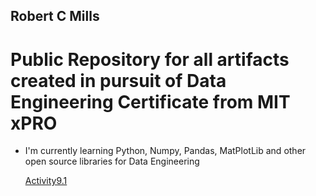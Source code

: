 ## Robert C Mills 

# Public Repository for all artifacts created in pursuit of Data Engineering Certificate from MIT xPRO

- I'm currently learning Python, Numpy, Pandas, MatPlotLib and other open source libraries for Data Engineering

  [Activity9.1](https://rcmills.github.io/PCDE-Activity-9.1/)

<!--
**RCMills/RCMills** is a ✨ _special_ ✨ repository because its `README.md` (this file) appears on your GitHub profile.

Here are some ideas to get you started:

- 🔭 I’m currently working on ...
- 🌱 I’m currently learning ...
- 👯 I’m looking to collaborate on ...
- 🤔 I’m looking for help with ...
- 💬 Ask me about ...
- 📫 How to reach me: ...
- 😄 Pronouns: ...
- ⚡ Fun fact: ...
-->
